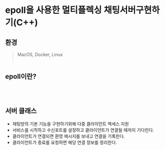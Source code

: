 # epoll을 사용한 멀티플렉싱 채팅서버구현하기(C++)

## 환경
> MacOS, Docker, Linux
<br><br>
## epoll이란?
<br><br>
## 서버 클래스
- 채팅방의 기본 기능을 구현하기위해 다중 클라이언트 액세스 지원
- 서비스를 시작하고 수신포트를 설정하고 클라이언트가 연결될 때까지 기다린다.
- 클라이언트가 연결되면 환영 메시지를 보내고 연결을 기록한다.
- 클라이언트가 종료를 요청하면 해당 연결 정보를 정리한다.
